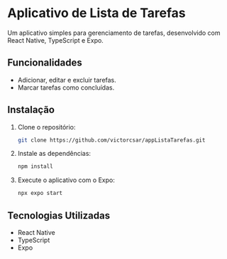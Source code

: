 
# Aplicativo de Lista de Tarefas

Um aplicativo simples para gerenciamento de tarefas, desenvolvido com React Native, TypeScript e Expo.

## Funcionalidades
- Adicionar, editar e excluir tarefas.
- Marcar tarefas como concluídas.

## Instalação
1. Clone o repositório:
   ```bash
   git clone https://github.com/victorcsar/appListaTarefas.git
   ```
2. Instale as dependências:
   ```bash
   npm install
   ```
3. Execute o aplicativo com o Expo:
   ```bash
   npx expo start
   ```

## Tecnologias Utilizadas
- React Native
- TypeScript
- Expo